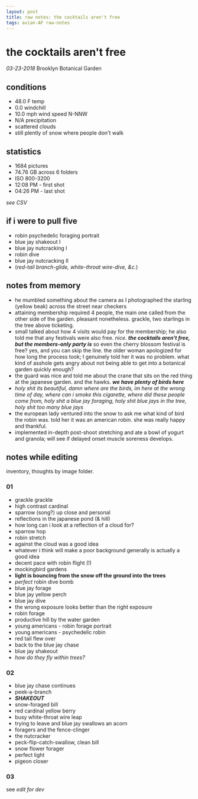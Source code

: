 ```yaml
---
layout: post
title: raw notes: the cocktails aren't free
tags: avian-AF raw-notes
---
```


# the cocktails aren't free 

_03-23-2018_ Brooklyn Botanical Garden

## conditions

- 48.0 F temp
- 0.0 windchill
- 10.0 mph wind speed N-NNW
- N/A precipitation
- scattered clouds
- still plently of snow where people don't walk

## statistics

- 1684 pictures
- 74.76 GB across 6 folders
- ISO 800-3200
- 12:08 PM - first shot
- 04:26 PM - last shot

_see CSV_

## if i were to pull five

- robin psychedelic foraging portrait
- blue jay shakeout I
- blue jay nutcracking I
- robin dive
- blue jay nutcracking II
- (_red-tail branch-glide, white-throat wire-dive, &c._)

## notes from memory

- he mumbled something about the camera as I photographed the starling (yellow beak) across the street near checkers
- attaining membership required 4 people, the main one called from the other side of the garden. pleasant nonetheless. grackle, two starlings in the tree above ticketing.
- small talked about how 4 visits would pay for the membership; he also told me that any festivals were also free. _nice_. **_the cocktails aren't free, but the members-only party is_** so even the cherry blossom festival is free? yes, and you can skip the line. the older woman apologized for how long the process took; I genuinely told her it was no problem. what kind of asshole gets angry about not being able to get into a botanical garden quickly enough?
- the guard was nice and told me about the crane that sits on the red thing at the japanese garden. and the hawks. **_we have plenty of birds here_**
- _holy shit its beautiful, damn where are the birds, im here at the wrong time of day, where can i smoke this cigarette, where did these people come from, holy shit a blue jay foraging, holy shit blue jays in the tree, holy shit too many blue jays_
- the european lady ventured into the snow to ask me what kind of bird the robin was. told her it was an american robin. she was really happy and thankful. 
- implemented in-depth post-shoot stretching and ate a bowl of yogurt and granola; will see if delayed onset muscle soreness develops. 

## notes while editing

inventory, thoughts by image folder.

### 01

- grackle grackle
- high contrast cardinal
- sparrow (song?) up close and personal
- reflections in the japanese pond (& hill)
- how long can i look at a reflection of a cloud for?
- sparrow hop
- robin stretch
- against the cloud was a good idea 
- whatever i think will make a poor background generally is actually a good idea
- decent pace with robin flight (!)
- mockingbird gardens
- **light is bouncing from the snow off the ground into the trees**
- *perfect* robin dive bomb
- blue jay forage
- blue jay yellow perch
- blue jay dive
- the wrong exposure looks better than the right exposure
- robin forage
- productive hill by the water garden
- young americans - robin forage portrait
- young americans - psychedelic robin
- red tail flew over
- back to the blue jay chase
- blue jay shakeout
- _how do they fly within trees?_

### 02

- blue jay chase continues
- peek-a-branch
- **_SHAKEOUT_**
- snow-foraged bill
- red cardinal yellow berry
- busy white-throat wire leap
- trying to leave and blue jay swallows an acorn
- foragers and the fence-clinger
- the nutcracker
- peck-flip-catch-swallow, clean bill
- snow flower forager 
- perfect light
- pigeon closer

### 03

see _edit for dev_







